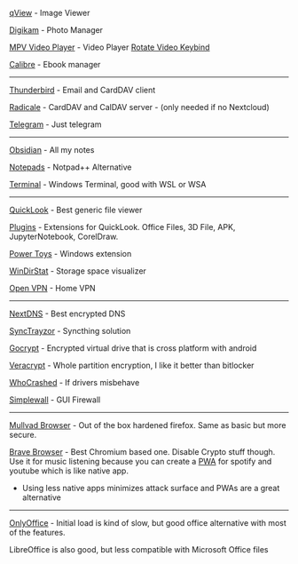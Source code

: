 [qView](https://github.com/jurplel/qView) - Image Viewer 

[Digikam](https://www.digikam.org/) - Photo Manager

[MPV Video Player](https://mpv.io/) - Video Player [Rotate Video Keybind](https://askubuntu.com/questions/1212733/rotate-video-by-a-keyboard-shortcut-in-mpv)

[Calibre](https://calibre-ebook.com/) - Ebook manager

--------------------------

[Thunderbird](https://www.thunderbird.net/en-US/) - Email and CardDAV client

[Radicale](https://github.com/39aldo39/Radicale-DecSync) - CardDAV and CalDAV server - (only needed if no Nextcloud)

[Telegram](https://telegram.org/) - Just telegram

--------------------------

[Obsidian](https://obsidian.md/) - All my notes

[Notepads](https://github.com/0x7c13/Notepads) - Notpad++ Alternative

[Terminal](https://github.com/microsoft/terminal) - Windows Terminal, good with WSL or WSA

--------------------------

[QuickLook](https://github.com/QL-Win/QuickLook) - Best generic file viewer

[Plugins](https://github.com/QL-Win/QuickLook/wiki/Available-Plugins) - Extensions for QuickLook. Office Files, 3D File, APK, JupyterNotebook, CorelDraw.

[Power Toys](https://github.com/microsoft/PowerToys) - Windows extension

[WinDirStat](https://windirstat.net/) - Storage space visualizer

[Open VPN](https://openvpn.net/) - Home VPN

--------------------------

[NextDNS](https://nextdns.io/) - Best encrypted DNS

[SyncTrayzor](https://github.com/canton7/SyncTrayzor) - Syncthing solution

[Gocrypt](https://nuetzlich.net/gocryptfs/) - Encrypted virtual drive that is cross platform with android

[Veracrypt](https://www.veracrypt.fr/en/Home.html) - Whole partition encryption, I like it better than bitlocker

[WhoCrashed](https://www.resplendence.com/whocrashed) - If drivers misbehave

[Simplewall](https://github.com/henrypp/simplewall) - GUI Firewall

--------------------------

[Mullvad Browser](https://github.com/mullvad/mullvad-browser) - Out of the box hardened firefox. Same as basic but more secure.

[Brave Browser](https://brave.com/) - Best Chromium based one. Disable Crypto stuff though. Use it for music listening because you can create a [PWA](https://www.friedrichkurz.me/blog/2022/08/21/pwa-with-brave/) for spotify and youtube which is like native app.
- Using less native apps minimizes attack surface and PWAs are a great alternative

--------------------------

[OnlyOffice](https://www.onlyoffice.com/) - Initial load is kind of slow, but good office alternative with most of the features.

LibreOffice is also good, but less compatible with Microsoft Office files
